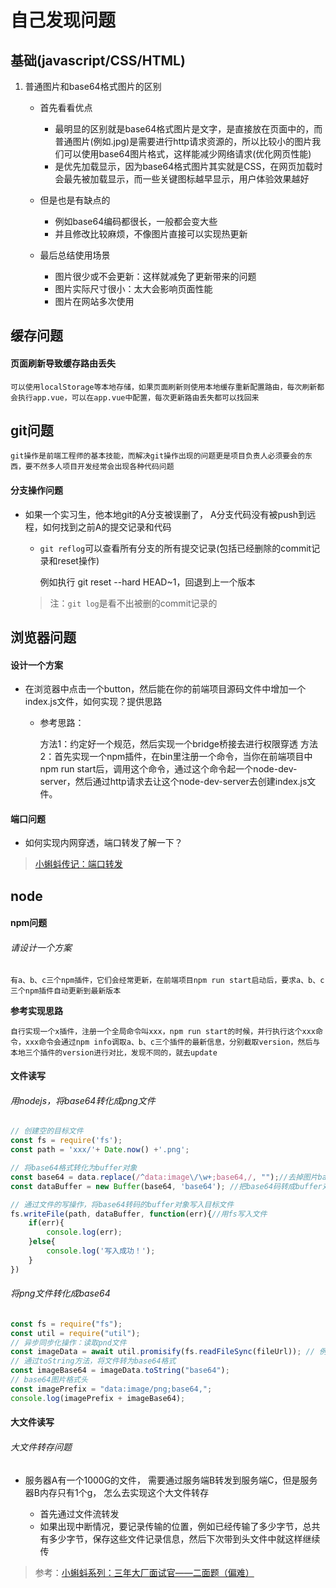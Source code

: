 # 自己发现问题

## 基础(javascript/CSS/HTML)

1. 普通图片和base64格式图片的区别

	* 首先看看优点

		* 最明显的区别就是base64格式图片是文字，是直接放在页面中的，而普通图片(例如.jpg)是需要进行http请求资源的，所以比较小的图片我们可以使用base64图片格式，这样能减少网络请求(优化网页性能)
		* 是优先加载显示，因为base64格式图片其实就是CSS，在网页加载时会最先被加载显示，而一些关键图标越早显示，用户体验效果越好
	
	* 但是也是有缺点的

		* 例如base64编码都很长，一般都会变大些
		* 并且修改比较麻烦，不像图片直接可以实现热更新

	* 最后总结使用场景

		* 图片很少或不会更新：这样就减免了更新带来的问题
		* 图片实际尺寸很小：太大会影响页面性能
		* 图片在网站多次使用

## 缓存问题

#### 页面刷新导致缓存路由丢失

	可以使用localStorage等本地存储，如果页面刷新则使用本地缓存重新配置路由，每次刷新都会执行app.vue，可以在app.vue中配置，每次更新路由丢失都可以找回来

## git问题

	git操作是前端工程师的基本技能，而解决git操作出现的问题更是项目负责人必须要会的东西，要不然多人项目开发经常会出现各种代码问题

#### 分支操作问题

* 如果一个实习生，他本地git的A分支被误删了， A分支代码没有被push到远程，如何找到之前A的提交记录和代码

	* `git reflog`可以查看所有分支的所有提交记录(包括已经删除的commit记录和reset操作)

		例如执行 git reset --hard HEAD~1，回退到上一个版本
	
	> 注：`git log`是看不出被删的commit记录的

## 浏览器问题

#### 设计一个方案

* 在浏览器中点击一个button，然后能在你的前端项目源码文件中增加一个index.js文件，如何实现？提供思路

	* 参考思路：
	
		方法1：约定好一个规范，然后实现一个bridge桥接去进行权限穿透
		方法2：首先实现一个npm插件，在bin里注册一个命令，当你在前端项目中npm run start后，调用这个命令，通过这个命令起一个node-dev-server，然后通过http请求去让这个node-dev-server去创建index.js文件。

#### 端口问题

* 如何实现内网穿透，端口转发了解一下？

> [小蝌蚪传记：端口转发](https://github.com/airuikun/blog/issues/6)

## node

#### npm问题

###### 请设计一个方案

	有a、b、c三个npm插件，它们会经常更新，在前端项目npm run start启动后，要求a、b、c三个npm插件自动更新到最新版本

**参考实现思路**

	自行实现一个x插件，注册一个全局命令叫xxx，npm run start的时候，并行执行这个xxx命令，xxx命令会通过npm info调取a、b、c三个插件的最新信息，分别截取version，然后与本地三个插件的version进行对比，发现不同的，就去update


#### 文件读写

###### 用nodejs，将base64转化成png文件

``` js
// 创建空的目标文件
const fs = require('fs');
const path = 'xxx/'+ Date.now() +'.png';

// 将base64格式转化为buffer对象
const base64 = data.replace(/^data:image\/\w+;base64,/, "");//去掉图片base64码前面部分data:image/png;base64
const dataBuffer = new Buffer(base64, 'base64'); //把base64码转成buffer对象，

// 通过文件的写操作，将base64转码的buffer对象写入目标文件
fs.writeFile(path, dataBuffer, function(err){//用fs写入文件
	if(err){
		console.log(err);
	}else{
		console.log('写入成功！');
	}
})
```

###### 将png文件转化成base64

``` js
const fs = require("fs");
const util = require("util");
// 异步同步化操作：读取pnd文件
const imageData = await util.promisify(fs.readFileSync(fileUrl)); // 例：xxx/xx/xx.png
// 通过toString方法，将文件转为base64格式
const imageBase64 = imageData.toString("base64");
// base64图片格式头
const imagePrefix = "data:image/png;base64,";
console.log(imagePrefix + imageBase64);
```

#### 大文件读写

###### 大文件转存问题

* 服务器A有一个1000G的文件， 需要通过服务端B转发到服务端C，但是服务器B内存只有1个g， 怎么去实现这个大文件转存

	* 首先通过文件流转发
	* 如果出现中断情况，要记录传输的位置，例如已经传输了多少字节，总共有多少字节，保存这些文件记录信息，然后下次带到头文件中就这样继续传




> 参考：[小蝌蚪系列：三年大厂面试官——二面题（偏难）](https://juejin.im/entry/5d477e535188255d827cc2d8)
